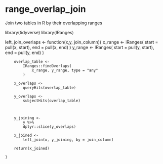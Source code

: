 # range_overlap_join
Join two tables in R by their overlapping ranges


library(tidyverse)
library(IRanges)

left_join_overlaps <- 
    function(x,y, join_column){
        x_range <- 
            IRanges(
                start = 
                    pull(x, start),
                end = 
                    pull(x, end)
            )
        y_range <- 
            IRanges(
                start = 
                    pull(y, start),
                end = 
                    pull(y, end)
            )
        
        overlap_table <- 
            IRanges::findOverlaps(
                x_range, y_range, type = "any"
            )
        
        x_overlaps <- 
            queryHits(overlap_table)
        
        y_overlaps <- 
            subjectHits(overlap_table)
        

        
        y_joining <- 
            y %>%
            dplyr::slice(y_overlaps)
        
        x_joined <- 
            left_join(x, y_joining, by = join_column)
            
        return(x_joined)
        
    }
